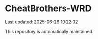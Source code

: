 # CheatBrothers-WRD

Last updated: 2025-06-26 10:22:02

This repository is automatically maintained.
